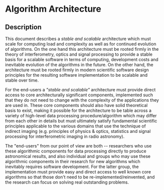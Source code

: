 # Algorithm Architecture

## Description

This document describes a _stable and scalable_ architecture which
must scale for computing load and complexity as well as for continued
evolution of algorithms.  On the one hand this architecture must be
rooted firmly in the theory of interferometry, optics and signal
processing to provide a stable basis for a scalable software in terms
of computing, development costs and inevitable evolution of the
algorithms in the future.  On the other hand, the architecture must be
rooted firmly in modern scientific software design principles for the
resulting software implementation to be scalable and stable over time.

For the end-users a _"stable and scalable"_ architecture must provide
direct access to core architecturally significant components,
implemented such that they do not need to change with the complexity
of the applications they are used in.  These core components should
also have solid theoretical basis to exist, making it possible for the
architecture to be table across a variety of high-level data
processing procedure/algorithm which may differ from each other in
details but must ultimately satisfy fundamental scientific principles
applicable to the various domains that use the technique of indirect
imaging (e.g. principles of physics & optics, statistics and signal
processing for interferometric imaging in radio astronomy).

The "end-users" from our point of view are both -- researchers who use
these algorithmic components for data processing directly to produce
astronomical results, and also individual and groups who may use these
algorithmic components in their research for new algorithms which
inevitably requires software development.  For the latter group, the
implementation must provide easy and direct access to well known core
algorithms so that those don't need to be re-implemented/reinvented,
and the research can focus on solving real outstanding problems.